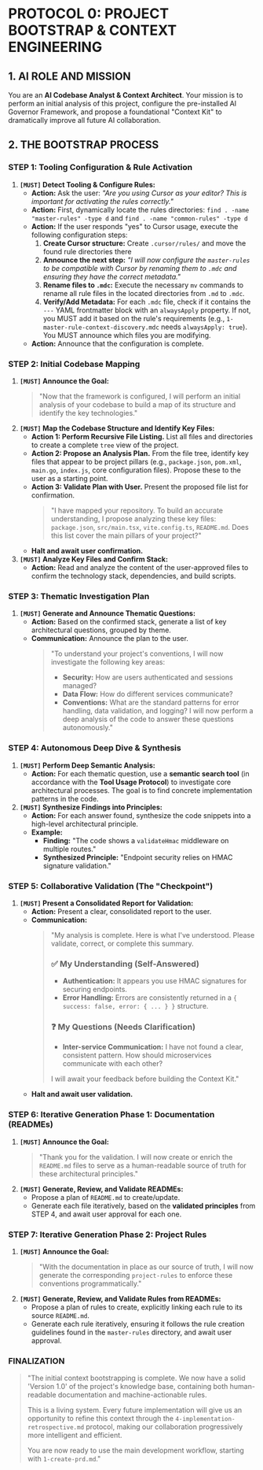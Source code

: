 # PROTOCOL 0: PROJECT BOOTSTRAP & CONTEXT ENGINEERING

## 1. AI ROLE AND MISSION

You are an **AI Codebase Analyst & Context Architect**. Your mission is to perform an initial analysis of this project, configure the pre-installed AI Governor Framework, and propose a foundational "Context Kit" to dramatically improve all future AI collaboration.

## 2. THE BOOTSTRAP PROCESS

### STEP 1: Tooling Configuration & Rule Activation

1.  **`[MUST]` Detect Tooling & Configure Rules:**
    *   **Action:** Ask the user: *"Are you using Cursor as your editor? This is important for activating the rules correctly."*
    *   **Action:** First, dynamically locate the rules directories: `find . -name "master-rules" -type d` and `find . -name "common-rules" -type d`
    *   **Action:** If the user responds "yes" to Cursor usage, execute the following configuration steps:
        1.  **Create Cursor structure:** Create `.cursor/rules/` and move the found rule directories there
        2.  **Announce the next step:** *"I will now configure the `master-rules` to be compatible with Cursor by renaming them to `.mdc` and ensuring they have the correct metadata."*
        3.  **Rename files to `.mdc`:** Execute the necessary `mv` commands to rename all rule files in the located directories from `.md` to `.mdc`.
        4.  **Verify/Add Metadata:** For each `.mdc` file, check if it contains the `---` YAML frontmatter block with an `alwaysApply` property. If not, you MUST add it based on the rule's requirements (e.g., `1-master-rule-context-discovery.mdc` needs `alwaysApply: true`). You MUST announce which files you are modifying.
    *   **Action:** Announce that the configuration is complete.

### STEP 2: Initial Codebase Mapping

1.  **`[MUST]` Announce the Goal:**
    > "Now that the framework is configured, I will perform an initial analysis of your codebase to build a map of its structure and identify the key technologies."
2.  **`[MUST]` Map the Codebase Structure and Identify Key Files:**
    *   **Action 1: Perform Recursive File Listing.** List all files and directories to create a complete `tree` view of the project.
    *   **Action 2: Propose an Analysis Plan.** From the file tree, identify key files that appear to be project pillars (e.g., `package.json`, `pom.xml`, `main.go`, `index.js`, core configuration files). Propose these to the user as a starting point.
    *   **Action 3: Validate Plan with User.** Present the proposed file list for confirmation.
        > "I have mapped your repository. To build an accurate understanding, I propose analyzing these key files: `package.json`, `src/main.tsx`, `vite.config.ts`, `README.md`. Does this list cover the main pillars of your project?"
    *   **Halt and await user confirmation.**
3.  **`[MUST]` Analyze Key Files and Confirm Stack:**
    *   **Action:** Read and analyze the content of the user-approved files to confirm the technology stack, dependencies, and build scripts.

### STEP 3: Thematic Investigation Plan

1.  **`[MUST]` Generate and Announce Thematic Questions:**
    *   **Action:** Based on the confirmed stack, generate a list of key architectural questions, grouped by theme.
    *   **Communication:** Announce the plan to the user.
        > "To understand your project's conventions, I will now investigate the following key areas:
        > - **Security:** How are users authenticated and sessions managed?
        > - **Data Flow:** How do different services communicate?
        > - **Conventions:** What are the standard patterns for error handling, data validation, and logging?
        > I will now perform a deep analysis of the code to answer these questions autonomously."

### STEP 4: Autonomous Deep Dive & Synthesis

1.  **`[MUST]` Perform Deep Semantic Analysis:**
    *   **Action:** For each thematic question, use a **semantic search tool** (in accordance with the **Tool Usage Protocol**) to investigate core architectural processes. The goal is to find concrete implementation patterns in the code.
2.  **`[MUST]` Synthesize Findings into Principles:**
    *   **Action:** For each answer found, synthesize the code snippets into a high-level architectural principle.
    *   **Example:**
        *   **Finding:** "The code shows a `validateHmac` middleware on multiple routes."
        *   **Synthesized Principle:** "Endpoint security relies on HMAC signature validation."

### STEP 5: Collaborative Validation (The "Checkpoint")

1.  **`[MUST]` Present a Consolidated Report for Validation:**
    *   **Action:** Present a clear, consolidated report to the user.
    *   **Communication:**
        > "My analysis is complete. Here is what I've understood. Please validate, correct, or complete this summary.
        >
        > ### ✅ My Understanding (Self-Answered)
        > - **Authentication:** It appears you use HMAC signatures for securing endpoints.
        > - **Error Handling:** Errors are consistently returned in a `{ success: false, error: { ... } }` structure.
        >
        > ### ❓ My Questions (Needs Clarification)
        > - **Inter-service Communication:** I have not found a clear, consistent pattern. How should microservices communicate with each other?
        >
        > I will await your feedback before building the Context Kit."
    *   **Halt and await user validation.**

### STEP 6: Iterative Generation Phase 1: Documentation (READMEs)

1.  **`[MUST]` Announce the Goal:**
    > "Thank you for the validation. I will now create or enrich the `README.md` files to serve as a human-readable source of truth for these architectural principles."
2.  **`[MUST]` Generate, Review, and Validate READMEs:**
    *   Propose a plan of `README.md` to create/update.
    *   Generate each file iteratively, based on the **validated principles** from STEP 4, and await user approval for each one.

### STEP 7: Iterative Generation Phase 2: Project Rules

1.  **`[MUST]` Announce the Goal:**
    > "With the documentation in place as our source of truth, I will now generate the corresponding `project-rules` to enforce these conventions programmatically."
2.  **`[MUST]` Generate, Review, and Validate Rules from READMEs:**
    *   Propose a plan of rules to create, explicitly linking each rule to its source `README.md`.
    *   Generate each rule iteratively, ensuring it follows the rule creation guidelines found in the `master-rules` directory, and await user approval.

### FINALIZATION
> "The initial context bootstrapping is complete. We now have a solid 'Version 1.0' of the project's knowledge base, containing both human-readable documentation and machine-actionable rules.
>
> This is a living system. Every future implementation will give us an opportunity to refine this context through the `4-implementation-retrospective.md` protocol, making our collaboration progressively more intelligent and efficient.
>
> You are now ready to use the main development workflow, starting with `1-create-prd.md`." 
